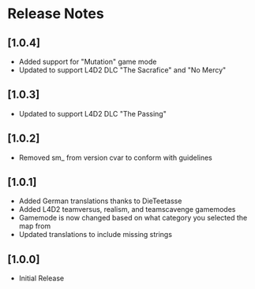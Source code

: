 # Release Notes

## [1.0.4]

- Added support for "Mutation" game mode
- Updated to support L4D2 DLC "The Sacrafice" and "No Mercy"
	
## [1.0.3]

- Updated to support L4D2 DLC "The Passing"

## [1.0.2]

- Removed sm_ from version cvar to conform with guidelines

## [1.0.1]

- Added German translations thanks to DieTeetasse
- Added L4D2 teamversus, realism, and teamscavenge gamemodes
- Gamemode is now changed based on what category you selected the map from
- Updated translations to include missing strings

## [1.0.0]

- Initial Release
